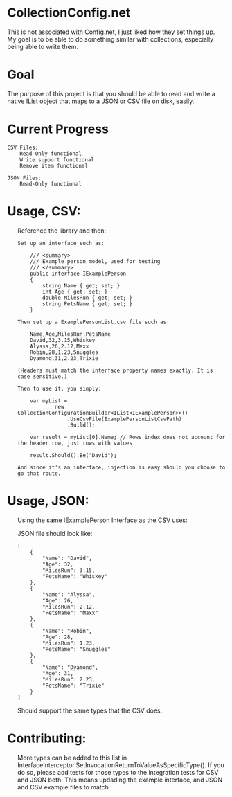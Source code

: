 # CollectionConfig.net

This is not associated with Config.net, I just liked how they set things up. My goal is to be able to do something similar with collections, especially being able to write them.

# Goal

The purpose of this project is that you should be able to read and write a native IList<ICustomInterface> object that maps to a JSON or CSV file on disk, easily.

# Current Progress

    CSV Files: 
        Read-Only functional
        Write support functional
        Remove item functional

    JSON Files: 
        Read-Only functional
    

# Usage, CSV: 

<ul>
    Reference the library and then:

    Set up an interface such as:

        /// <summary>
        /// Example person model, used for testing
        /// </summary>
        public interface IExamplePerson
        {
            string Name { get; set; }
            int Age { get; set; }
            double MilesRun { get; set; }
            string PetsName { get; set; }
        }

    Then set up a ExamplePersonList.csv file such as:

        Name,Age,MilesRun,PetsName
        David,32,3.15,Whiskey
        Alyssa,26,2.12,Maxx
        Robin,28,1.23,Snuggles
        Dyamond,31,2.23,Trixie

    (Headers must match the interface property names exactly. It is case sensitive.)

    Then to use it, you simply:

        var myList = 
                new CollectionConfigurationBuilder<IList<IExamplePerson>>()
                    .UseCsvFile(ExamplePersonListCsvPath)
                    .Build();

        var result = myList[0].Name; // Rows index does not account for the header row, just rows with values
        
        result.Should().Be("David");

    And since it's an interface, injection is easy should you choose to go that route.
</ul>

# Usage, JSON:

<ul>
Using the same IExamplePerson Interface as the CSV uses:

JSON file should look like:

    [
        {
            "Name": "David",
            "Age": 32,
            "MilesRun": 3.15,
            "PetsName": "Whiskey"
        },
        {
            "Name": "Alyssa",
            "Age": 26,
            "MilesRun": 2.12,
            "PetsName": "Maxx"
        },
        {
            "Name": "Robin",
            "Age": 28,
            "MilesRun": 1.23,
            "PetsName": "Snuggles"
        },
        {
            "Name": "Dyamond",
            "Age": 31,
            "MilesRun": 2.23,
            "PetsName": "Trixie"
        }
    ]

Should support the same types that the CSV does.
</ul>

# Contributing: 

<ul>
More types can be added to this list in InterfaceInterceptor.SetInvocationReturnToValueAsSpecificType(). 
If you do so, please add tests for those types to the integration tests for CSV and JSON both. This means updading the example interface, and JSON and CSV example files to match.
</ul>